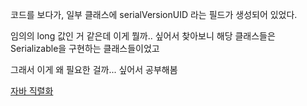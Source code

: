 코드를 보다가, 일부 클래스에 serialVersionUID 라는 필드가 생성되어 있었다.

임의의 long 값인 거 같은데 이게 뭘까.. 싶어서 찾아보니 해당 클래스들은 Serializable을 구현하는 클래스들이었고

그래서 이게 왜 필요한 걸까... 싶어서 공부해봄

[자바 직렬화](https://inpa.tistory.com/entry/JAVA-%E2%98%95-%EC%A7%81%EB%A0%AC%ED%99%94Serializable-%EC%99%84%EB%B2%BD-%EB%A7%88%EC%8A%A4%ED%84%B0%ED%95%98%EA%B8%B0)
